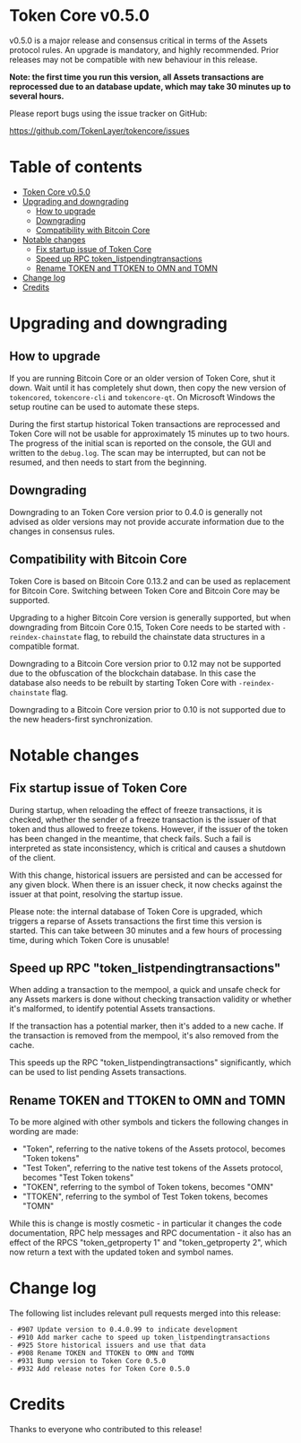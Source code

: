 Token Core v0.5.0
================

v0.5.0 is a major release and consensus critical in terms of the Assets protocol rules. An upgrade is mandatory, and highly recommended. Prior releases may not be compatible with new behaviour in this release.

**Note: the first time you run this version, all Assets transactions are reprocessed due to an database update, which may take 30 minutes up to several hours.**

Please report bugs using the issue tracker on GitHub:

  https://github.com/TokenLayer/tokencore/issues


Table of contents
=================

- [Token Core v0.5.0](#token-core-v050)
- [Upgrading and downgrading](#upgrading-and-downgrading)
  - [How to upgrade](#how-to-upgrade)
  - [Downgrading](#downgrading)
  - [Compatibility with Bitcoin Core](#compatibility-with-bitcoin-core)
- [Notable changes](#notable-changes)
  - [Fix startup issue of Token Core](#fix-startup-issue-of-token-core)
  - [Speed up RPC token_listpendingtransactions](#speed-up-rpc-token_listpendingtransactions)
  - [Rename TOKEN and TTOKEN to OMN and TOMN](#rename-token-and-ttoken-to-omn-and-tomn)
- [Change log](#change-log)
- [Credits](#credits)


Upgrading and downgrading
=========================

How to upgrade
--------------

If you are running Bitcoin Core or an older version of Token Core, shut it down. Wait until it has completely shut down, then copy the new version of `tokencored`, `tokencore-cli` and `tokencore-qt`. On Microsoft Windows the setup routine can be used to automate these steps.

During the first startup historical Token transactions are reprocessed and Token Core will not be usable for approximately 15 minutes up to two hours. The progress of the initial scan is reported on the console, the GUI and written to the `debug.log`. The scan may be interrupted, but can not be resumed, and then needs to start from the beginning.

Downgrading
-----------

Downgrading to an Token Core version prior to 0.4.0 is generally not advised as older versions may not provide accurate information due to the changes in consensus rules.

Compatibility with Bitcoin Core
-------------------------------

Token Core is based on Bitcoin Core 0.13.2 and can be used as replacement for Bitcoin Core. Switching between Token Core and Bitcoin Core may be supported.

Upgrading to a higher Bitcoin Core version is generally supported, but when downgrading from Bitcoin Core 0.15, Token Core needs to be started with `-reindex-chainstate` flag, to rebuild the chainstate data structures in a compatible format.

Downgrading to a Bitcoin Core version prior to 0.12 may not be supported due to the obfuscation of the blockchain database. In this case the database also needs to be rebuilt by starting Token Core with `-reindex-chainstate` flag.

Downgrading to a Bitcoin Core version prior to 0.10 is not supported due to the new headers-first synchronization.


Notable changes
===============

Fix startup issue of Token Core
------------------------------

During startup, when reloading the effect of freeze transactions, it is checked, whether the sender of a freeze transaction is the issuer of that token and thus allowed to freeze tokens. However, if the issuer of the token has been changed in the meantime, that check fails. Such a fail is interpreted as state inconsistency, which is critical and causes a shutdown of the client.

With this change, historical issuers are persisted and can be accessed for any given block. When there is an issuer check, it now checks against the issuer at that point, resolving the startup issue.

Please note: the internal database of Token Core is upgraded, which triggers a reparse of Assets transactions the first time this version is started. This can take between 30 minutes and a few hours of processing time, during which Token Core is unusable!

Speed up RPC "token_listpendingtransactions"
-------------------------------------------

When adding a transaction to the mempool, a quick and unsafe check for any Assets markers is done without checking transaction validity or whether it's malformed, to identify potential Assets transactions.

If the transaction has a potential marker, then it's added to a new cache. If the transaction is removed from the mempool, it's also removed from the cache.

This speeds up the RPC "token_listpendingtransactions" significantly, which can be used to list pending Assets transactions.

Rename TOKEN and TTOKEN to OMN and TOMN
-------------------------------------

To be more algined with other symbols and tickers the following changes in wording are made:

- "Token", referring to the native tokens of the Assets protocol, becomes "Token tokens"
- "Test Token", referring to the native test tokens of the Assets protocol, becomes "Test Token tokens"
- "TOKEN", referring to the symbol of Token tokens, becomes "OMN"
- "TTOKEN", referring to the symbol of Test Token tokens, becomes "TOMN"

While this is change is mostly cosmetic - in particular it changes the code documentation, RPC help messages and RPC documentation - it also has an effect of the RPCS "token_getproperty 1" and "token_getproperty 2", which now return a text with the updated token and symbol names.


Change log
==========

The following list includes relevant pull requests merged into this release:

```
- #907 Update version to 0.4.0.99 to indicate development
- #910 Add marker cache to speed up token_listpendingtransactions
- #925 Store historical issuers and use that data
- #908 Rename TOKEN and TTOKEN to OMN and TOMN
- #931 Bump version to Token Core 0.5.0
- #932 Add release notes for Token Core 0.5.0
```


Credits
=======

Thanks to everyone who contributed to this release!
